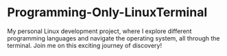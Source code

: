 # Programming-Only-LinuxTerminal
My personal Linux development project, where I explore different programming languages and navigate the operating system, all through the terminal. Join me on this exciting journey of discovery!
